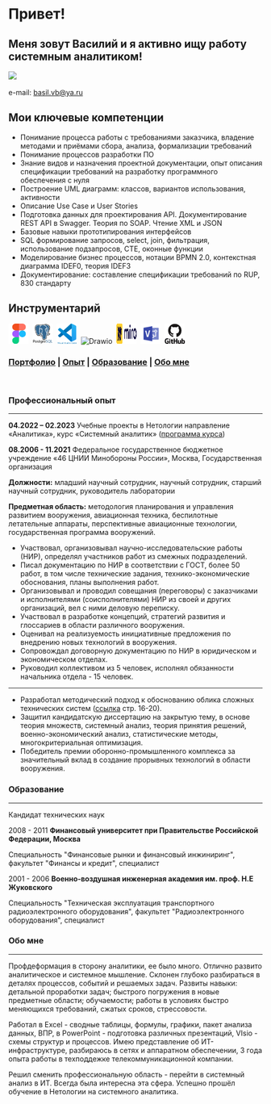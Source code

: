 # Привет!
## Меня зовут Василий и я активно ищу работу системным аналитиком!

<div id="badges">
  <a href="https://t.me/basil_vb">
    <img src="https://img.shields.io/badge/Telegram-blue?logo=telegram&logoColor=white&style=for-the-badge"/>
  </a>
</div>

e-mail: basil.vb@ya.ru

## Мои ключевые компетенции

* Понимание процесса работы с требованиями заказчика, владение методами и приёмами сбора, анализа, формализации требований
* Понимание процессов разработки ПО
* Знание видов и назначения проектной документации, опыт описания спецификации требований на разработку программного обеспечения с нуля
* Построение UML диаграмм: классов, вариантов использования, активности
* Описание Use Case и User Stories
* Подготовка данных для проектирования API. Документирование REST API в Swagger. Теория по SOAP. Чтение XML и JSON
* Базовые навыки прототипирования интерфейсов
* SQL формирование запросов, select, join, фильтрация, использование подзапросов, CTE, оконные функции
* Моделирование бизнес процессов, нотации BPMN 2.0, контекстная диаграмма IDEF0, теория IDEF3
* Документирование: составление спецификации требований по RUP, 830 стандарту


## Инструментарий

<div>
  <img src="https://github.com/devicons/devicon/blob/1119b9f84c0290e0f0b38982099a2bd027a48bf1/icons/figma/figma-original.svg" title="Figma" alt="Figma" width="40" height="40"/>&nbsp;
  <img src="https://github.com/devicons/devicon/blob/1119b9f84c0290e0f0b38982099a2bd027a48bf1/icons/postgresql/postgresql-original-wordmark.svg" title="PostgreSQL" alt="PostgreSQL" width="40" height="40"/>&nbsp;
  <img src="https://github.com/devicons/devicon/blob/master/icons/vscode/vscode-original-wordmark.svg" title="VSCode" alt="VSCode" width="40" height="40"/>&nbsp;
  <img src="https://github.com/jgraph/drawio-desktop/blob/b0ac2e0c39f89cccdc0080873cd662b08d635c4d/build/icon.svg" title="Drawio" alt="Drawio" width="40" height="40"/>&nbsp;
  <img src="https://github.com/Basil518/Demo_HomeWork/blob/e7114e2ee91796b1c3c004b52d173567f3c6e75a/miro_logo.svg" title="Miro" alt="Miro" width="40" height="40"/>&nbsp;
  <img src="https://github.com/Basil518/Demo_HomeWork/blob/main/icons8-microsoft-visio-96.svg" title="Visio" alt="Visio" width="40" height="40"/>&nbsp;
  <img src="https://github.com/devicons/devicon/blob/1119b9f84c0290e0f0b38982099a2bd027a48bf1/icons/github/github-original-wordmark.svg" title="GitHub" **alt="GitHub" width="40" height="40"/>
</div>

### [Портфолио](https://github.com/Basil518/Basil518/blob/8d7c064b586779a27f385c649ec7f83412dac3ef/Portfolio.md) | [Опыт](#профессиональный-опыт) | [Образование](#образование) | [Обо мне](#обо-мне)
  
<div id="header" align="center">
  <img src="https://komarev.com/ghpvc/?username=Basil518&style=flat-square&color=blue" alt=""/>
</div>



### Профессиональный опыт
---
**04.2022 – 02.2023**   Учебные проекты в Нетологии направление «Аналитика», курс «Системный аналитик» ([программа курса](https://netology.ru/programs/systems-analyst?utm_source=yandex&utm_medium=cpc&utm_campaign=bds_sal_ou_ya_retarget_test&utm_term=%D0%BA%D1%83%D1%80%D1%81%D1%8B%20%D1%81%D0%B8%D1%81%D1%82%D0%B5%D0%BC%D0%BD%D1%8B%D0%B9%20%D0%B0%D0%BD%D0%B0%D0%BB%D0%B8%D1%82%D0%B8%D0%BA&utm_content=k50id|0100000031936517474_31936517474|cid|61622017|gid|4570363348|aid|10725523026|adp|no|pos|premium1|src|search_none|dvc|desktop|main&_openstat=ZGlyZWN0LnlhbmRleC5ydTs2MTYyMjAxNzsxMDcyNTUyMzAyNjt5YW5kZXgucnU6cHJlbWl1bQ&yclid=12377408587225628671))

**08.2006 - 11.2021** Федеральное государственное бюджетное учреждение «46 ЦНИИ Минобороны России», Москва, Государственная организация

**Должности:** младший научный сотрудник, научный сотрудник, старший научный сотрудник, руководитель лаборатории

**Предметная область:** методология планирования и управления развитием вооружения, авиационная техника, беспилотные летательные аппараты, перспективные авиационные технологии, государственная программа вооружений.

* Участвовал, организовывал научно-исследовательские работы (НИР), определял участников работ из смежных подразделений.
* Писал документацию по НИР в соответствии с ГОСТ, более 50 работ, в том числе технические задания, технико-экономические обоснования, планы выполнения работ.
* Организовывал и проводил совещания (переговоры) с заказчиками и исполнителями (соисполнителями) НИР из своей и других организаций, вел с ними деловую переписку.
* Участвовал в разработке концепций, стратегий развития и глоссариев в области различного вооружения.
* Оценивал на реализуемость инициативные предложения по внедрению новых технологий в вооружения.
* Сопровождал договорную документацию по НИР в юридическом и экономическом отделах.
* Руководил коллективом из 5 человек, исполнял обязанности начальника отдела - 15 человек.
___
* Разработал методический подход к обоснованию облика сложных технических систем ([ссылка](http://www.viek.ru/vie_19_4.pdf) стр. 16-20).
* Защитил кандидатскую диссертацию на закрытую тему, в основе теория множеств, системный анализ, теория принятия решений, военно-экономический анализ, статистические методы, многокритериальная оптимизация.
* Победитель премии оборонно-промышленного комплекса за значительный вклад в создание прорывных технологий в области вооружения.

### Образование
---
Кандидат технических наук

2008 - 2011 **Финансовый университет при Правительстве Российской Федерации, Москва**

Специальность "Финансовые рынки и финансовый инжиниринг", факультет "Финансы и кредит", специалист

2001 - 2006 **Военно-воздушная инженерная академия им. проф. Н.Е Жуковского**

Специальность "Техническая эксплуатация транспортного радиоэлектронного оборудования", факультет "Радиоэлектронного оборудования", специалист

### Обо мне
___
Профдеформация в сторону аналитики, ее было много. Отлично развито аналитическое и
системное мышление. Склонен глубоко разбираться в деталях процессов, событий и
решаемых задач. Развиты навыки: детальной проработки задач; быстрого погружения в
новые предметные области; обучаемости; работы в условиях быстро меняющихся
требований, сжатых сроков, стрессовости.

Работал в Excel - сводные таблицы, формулы, графики, пакет анализа данных, ВПР, в
PowerPoint - подготовка различных презентаций, VIsio - схемы структур и процессов.
Имею представление об ИТ-инфраструктуре, разбираюсь в сетях и аппаратном
обеспечении, 3 года опыта работы в техподдежке телекоммуникационной компании.

Решил сменить профессиональную область - перейти в системный анализ в ИТ. Всегда была
интересна эта сфера. Успешно прошёл обучение в Нетологии на системного аналитика.
